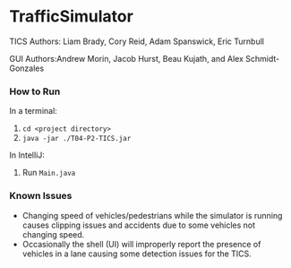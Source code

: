 # TrafficSimulator

TICS Authors: Liam Brady, Cory Reid, Adam Spanswick, Eric Turnbull

GUI Authors:Andrew Morin, Jacob Hurst, Beau Kujath, and Alex Schmidt-Gonzales

### How to Run

In a terminal:

1. `cd <project directory>`
2. `java -jar ./T04-P2-TICS.jar`

In IntelliJ:

1. Run `Main.java`

### Known Issues

* Changing speed of vehicles/pedestrians while the simulator is running causes clipping issues and accidents due to some
  vehicles not changing speed.  
* Occasionally the shell (UI) will improperly report the presence of vehicles in a lane causing some detection 
  issues for the TICS.
